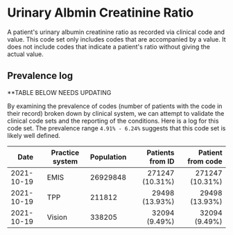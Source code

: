 # Urinary Albmin Creatinine Ratio

A patient's urinary albumin creatinine ratio as recorded via clinical code and value. This code set only includes codes that are accompanied by a value. It does not include codes that indicate a patient's ratio without giving the actual value.

## Prevalence log

**TABLE BELOW NEEDS UPDATING

By examining the prevalence of codes (number of patients with the code in their record) broken down by clinical system, we can attempt to validate the clinical code sets and the reporting of the conditions. Here is a log for this code set. The prevalence range `4.91% - 6.24%` suggests that this code set is likely well defined.

| Date       | Practice system | Population | Patients from ID | Patient from code |
| ---------- | --------------- | ---------- | ---------------: | ----------------: |
| 2021-10-19 | EMIS            | 26929848   |  271247 (10.31%) |  271247 (10.31%)  |
| 2021-10-19 | TPP             | 211812     |   29498 (13.93%) |   29498 (13.93%)  |
| 2021-10-19 | Vision          | 338205     |    32094 (9.49%) |    32094 (9.49%)  |
